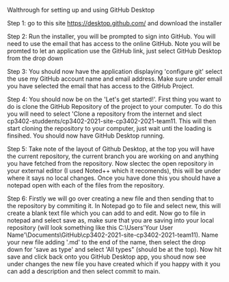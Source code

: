 Walthrough for setting up and using GitHub Desktop

Step 1: go to this site https://desktop.github.com/ and download the installer

Step 2: Run the installer, you will be prompted to sign into GitHub. You will need to use the email 
	that has access to the online GitHub. Note you will be promted to let an application use the 
	GitHub link, just select GitHub Desktop from the drop down

Step 3: You should now have the application displaying 'configure git' select the use my GitHub account name
	and email address. Make sure under email you have selected the email that has access to the GitHub
	Project.

Step 4: You should now be on the 'Let's get started!'. First thing you want to do is clone the GitHub Repository
	of the project to your computer. To do this you will need to select 'Clone a repository from the internet
	and slect cp3402-studdents/cp3402-2021-site-cp3402-2021-team11. This will then start cloning the repository
	to your computer, just wait unti the loading is finsihed. You should now have GitHub Desktop running.

Step 5: Take note of the layout of Github Desktop, at the top you will have the current repository, the current
	branch you are working on and anything you have fetched from the repository. Now slectec the open repository
	in your external editor (I used Noted++ which it recomends), this will be under where it says no local changes.
	Once you have done this you should have a notepad open with each of the files from the repository.

Step 6: Firstly we will go over creating a new file and then sending that to the repository by commiting it. In 
	Notepad go to file and select new, this will create a blank text file which you can add to and edit.
	Now go to file in notepad and select save as, make sure that you are saving into your local repository
	(will look something like this C:\Users\'Your User Name'\Documents\GitHub\cp3402-2021-site-cp3402-2021-team11).
	Name your new file adding '.md' to the end of the name, then select the drop down for 'save as type' and
	select 'All types" (should be at the top). Now hit save and click back onto you GitHub Desktop app, you shoud
	now see under changes the new file you have created which if you happy with it you can add a description
	and then select commit to main.
